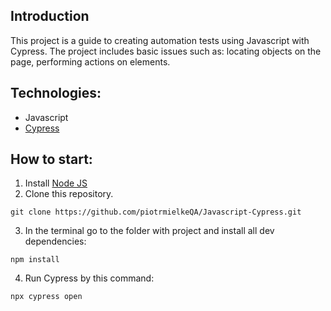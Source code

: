 
## Introduction
This project is a guide to creating automation tests using Javascript with Cypress.  The project includes basic issues such as: locating objects on the page, performing actions on elements. 

## Technologies:
- Javascript
- [Cypress](https://www.cypress.io/)

## How to start:
1. Install [Node JS](https://nodejs.org/en/download/)
2. Clone this repository.

```
git clone https://github.com/piotrmielkeQA/Javascript-Cypress.git

```

3. In the terminal go to the folder with project and install all dev dependencies:

```
npm install

```
4. Run Cypress by this command:
```
npx cypress open 

```
